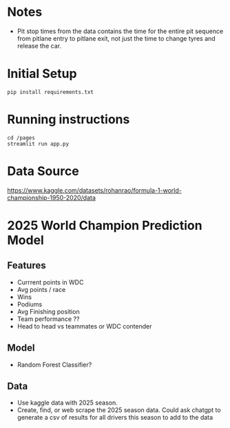 # Notes
- Pit stop times from the data contains the time for the entire pit sequence from pitlane entry to pitlane exit, not just the time to change tyres and release the car.

# Initial Setup
```
pip install requirements.txt
```

# Running instructions
```
cd /pages
streamlit run app.py
```
# Data Source
https://www.kaggle.com/datasets/rohanrao/formula-1-world-championship-1950-2020/data

# 2025 World Champion Prediction Model
## Features
- Currrent points in WDC
- Avg points / race
- Wins
- Podiums
- Avg Finishing position
- Team performance ??
- Head to head vs teammates or WDC contender

## Model
- Random Forest Classifier?

## Data
- Use kaggle data with 2025 season.
- Create, find, or web scrape the 2025 season data. Could ask chatgpt to generate a csv of results for all drivers this season to add to the data